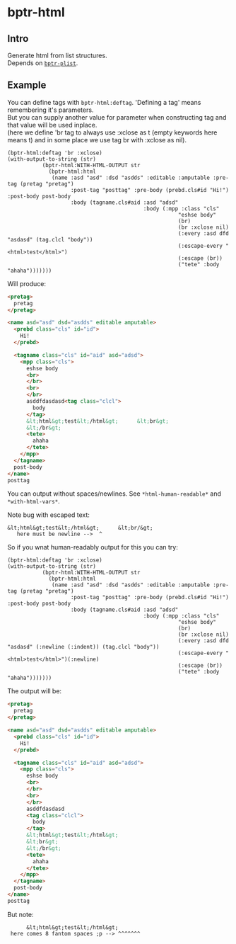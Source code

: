 # bptr-html

## Intro

Generate html from list structures.  
Depends on [`bptr-plist`](https://github.com/Bad-ptr/bptr-plist).

## Example
You can define tags with `bptr-html:deftag`. 'Defining a tag' means remembering it's parameters.  
But you can supply another value for parameter when constructing tag and that value will be used inplace.  
(here we define 'br tag to always use :xclose as t (empty keywords here means t) and in some place we use tag br with :xclose as nil).

```common-lisp
(bptr-html:deftag 'br :xclose)
(with-output-to-string (str)
           (bptr-html:WITH-HTML-OUTPUT str
             (bptr-html:html
              (name :asd "asd" :dsd "asdds" :editable :amputable :pre-tag (pretag "pretag")
                    :post-tag "posttag" :pre-body (prebd.cls#id "Hi!") :post-body post-body
                    :body (tagname.cls#aid :asd "adsd"
                                           :body (:mpp :class "cls"
                                                      "eshse body"
                                                      (br)
                                                      (br :xclose nil)
                                                      (:every :asd dfd "asdasd" (tag.clcl "body"))
                                                      (:escape-every "<html>test</html>")
                                                      (:escape (br))
                                                      ("tete" :body "ahaha")))))))
```

Will produce:

```html
<pretag>
  pretag
</pretag>

<name asd="asd" dsd="asdds" editable amputable>
  <prebd class="cls" id="id">
    Hi!
  </prebd>

  <tagname class="cls" id="aid" asd="adsd">
    <mpp class="cls">
      eshse body
      <br>
      </br>
      <br>
      </br>
      asddfdasdasd<tag class="clcl">
        body
      </tag>
      &lt;html&gt;test&lt;/html&gt;      &lt;br&gt;
      &lt;/br&gt;
      <tete>
        ahaha
      </tete>
    </mpp>
  </tagname>
  post-body
</name>
posttag
```
You can output without spaces/newlines. See `*html-human-readable*` and `*with-html-vars*`.  

Note bug with escaped text:

```
&lt;html&gt;test&lt;/html&gt;      &lt;br/&gt;
   here must be newline -->  ^
```

So if you wnat human-readably output for this you can try:

```common-lisp
(bptr-html:deftag 'br :xclose)
(with-output-to-string (str)
           (bptr-html:WITH-HTML-OUTPUT str
             (bptr-html:html
              (name :asd "asd" :dsd "asdds" :editable :amputable :pre-tag (pretag "pretag")
                    :post-tag "posttag" :pre-body (prebd.cls#id "Hi!") :post-body post-body
                    :body (tagname.cls#aid :asd "adsd"
                                           :body (:mpp :class "cls"
                                                      "eshse body"
                                                      (br)
                                                      (br :xclose nil)
                                                      (:every :asd dfd "asdasd" (:newline (:indent)) (tag.clcl "body"))
                                                      (:escape-every "<html>test</html>")(:newline)
                                                      (:escape (br))
                                                      ("tete" :body "ahaha")))))))
```

The output will be:

```html
<pretag>
  pretag
</pretag>

<name asd="asd" dsd="asdds" editable amputable>
  <prebd class="cls" id="id">
    Hi!
  </prebd>

  <tagname class="cls" id="aid" asd="adsd">
    <mpp class="cls">
      eshse body
      <br>
      </br>
      <br>
      </br>
      asddfdasdasd
      <tag class="clcl">
        body
      </tag>
      &lt;html&gt;test&lt;/html&gt;      
      &lt;br&gt;
      &lt;/br&gt;
      <tete>
        ahaha
      </tete>
    </mpp>
  </tagname>
  post-body
</name>
posttag
```

But note:

```
      &lt;html&gt;test&lt;/html&gt;      
 here comes 8 fantom spaces ;p --> ^^^^^^^
```
